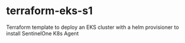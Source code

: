 # terraform-eks-s1
Terraform template to deploy an EKS cluster with a helm provisioner to install SentinelOne K8s Agent
